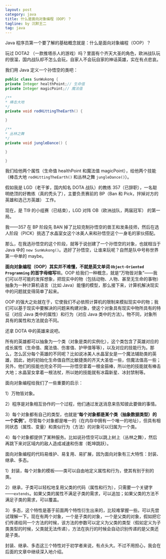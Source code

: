 ```yaml
---
layout: post
category: java
title: 什么是面向对象编程（OOP）？
tagline: by 沉默王二
tag: java
---
```


Java 程序员第一个要了解的基础概念就是：什么是面向对象编程（OOP）？

<!--more-->





玩过 DOTA2 （一款推塔杀人的游戏）吗？里面有个齐天大圣的角色，欧洲战队玩的很溜，国内战队却不怎么会玩，自家人不会玩自家的神话英雄，实在有点悲哀。

我们用 Java 定义一个孙悟空的类吧：

```java
public class SunWukong {
private Integer healthPoint;// 生命值
private Integer magicPoint;// 魔法值

/**
* 棒击大地
*/
private void rodHittingTheEarth() {

}

/**
* 丛林之舞
*/
private void jungleDance() {

}

}
```

我们给他两个属性（生命值 healthPoint 和魔法值 magicPoint），给他两个技能（棒击大地 `rodHittingTheEarth()` 和丛林之舞 `jungleDance()`）。

假如我是 LGD（老干爹，国内知名 DOTA 战队）的教练 357（已辞职），一名聪明绝顶的好教练（真的秃头了），主要负责赛前的 BP（Ban 和 Pick，拌掉对方的英雄和选己方英雄） 工作。

现在，是 TI9 的小组赛（已结束），LGD 对阵 OB（欧洲战队，两届冠军） 的第一局。

我——357 在 BP 阶段先 BAN 掉了比较克制孙悟空的兽王和发条技师，然后在选人阶段（PICK）挑选了水晶室女这个冰美人来和孙悟空这个一身毛的家伙搭配。

那么，在我选孙悟空的这个阶段，就等于说创建了一个孙悟空的对象，也就相当于 Java 中的 `new SunWukong()`。选好了孙悟空，让谁来玩呢？自然是队中号称世界第一中单的 maybe。

**面向对象编程（OOP）其实并不难懂，不就是英文单词 `Object-Oriented  Programming` 的首字母缩写**嘛。OOP 给我们一种概念，就是“万物皆对象”——我们可以尽可能的发挥想象，把现实中的物（包括动物、人物、甚至无生命的事物）抽象为一种计算机语言（比如 Java）能懂的模型，那么接下来，计算机解决现实中的问题就变得简单了起来。

OOP 的强大之处就在于，它使我们不必依照计算机的限制来模拟现实中的物；我们可以基于现实中要解决的问题来构建对象，使这个对象具有现实中物所具有的特征（对应 Java 类中的属性）和行为（对应 Java 类中的方法）。物不同，对象所具有的属性和方法就会不同。

还拿 DOTA 中的英雄来说吧。

所有的英雄都可以抽象为一个类（对象是类的实例化），这个类包含了英雄对应的成长属性（生命值、魔法值、伤害值、护甲值等等），以及对应的技能行为。那么，怎么区分每个英雄的不同呢？比如说冰美人水晶室女是一个魔法辅助类的英雄，因此，她的初始化生命值自然比敏捷类的齐天大圣低一些，但魔法值高一些；另外，他们的技能也完全不同——孙悟空拿着一根金箍棒，所以他的技能就有棒击大地；水晶室女拿着一根法杖，所以她的技能就有冰霜新星、冰封禁制等。

面向对象编程给我们了一些重要的启示：

1）万物皆对象。

2）程序是对象相互协作的一个过程，他们通过发送消息来告知彼此要做的事情。

3）每个对象都有自己的类型，也就是“**每个对象都是某个类（抽象数据类型）的一个实例**”。尽管每个对象都是唯一的（在内存中拥有一个唯一的地址），但具有相同状态（属性、变量）和类似行为（方法）的对象可以归属为一个类。

4）每个对象都提供了某种服务。比如说孙悟空可以跳上树上（丛林之舞），然后再跳下来对区域内的敌人造成减速和伤害（乾坤跳跃）。

面向对象编程的代码易维护、易复用、易扩展，因为面向对象有三大特性：封装、继承、多态。

1）封装，每个对象的模板——类可以自由地定义属性和行为，使其有别于别的类。

2）继承，子类可以轻松地复用父类的代码（属性和行为），只需要一个关键字——`extends`。如果父类的属性不满足子类的需求，可以追加；如果父类的方法不满足子类的需求，可以覆盖。

3）多态，这个特性是基于前面两个特性衍生出来的，比较难掌握一些。可以先尝试理解一下。现在有两个对象，一个是子类的对象，一个是父类的对象，假如把它们传递给同一个方法的时候，该方法的参数可以定义为父类的类型（假如定义为子类类型的时候，父类就无法传递），方法在执行的时候会自动识别传递的是父类还是子类。

封装、继承、多态这三个特性对于初学者来说，有点头大。不过不用担心，我会在后面的文章中继续深入地介绍。
